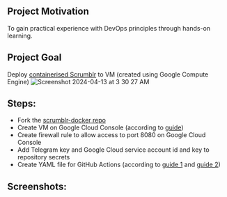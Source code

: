 ## Project Motivation
To gain practical experience with DevOps principles through hands-on learning.

## Project Goal
Deploy [containerised Scrumblr](https://github.com/u1i/scrumblr-docker) to VM (created using Google Compute Engine)
![Screenshot 2024-04-13 at 3 30 27 AM](https://github.com/Ley94/devops-course-project/assets/25318216/22810283-42b8-4b35-bc9a-a8c6bd7b6997)

## Steps:
- Fork the [scrumblr-docker repo](https://github.com/u1i/scrumblr-docker)
- Create VM on Google Cloud Console (according to [guide](https://medium.com/@vngauv/from-github-to-gce-automate-deployment-with-github-actions-27e89ba6add8))
- Create firewall rule to allow access to port 8080 on Google Cloud Console
- Add Telegram key and Google Cloud service account id and key to repository secrets
- Create YAML file for GitHub Actions (according to [guide 1](https://medium.com/@vngauv/from-github-to-gce-automate-deployment-with-github-actions-27e89ba6add8) and [guide 2](https://github.com/u1i/ghactions-test/blob/master/.github/workflows/test1.yml))

## Screenshots:


